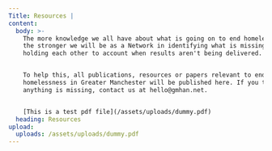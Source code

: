 ```yaml
---
Title: Resources |
content:
  body: >-
    The more knowledge we all have about what is going on to end homelessness,
    the stronger we will be as a Network in identifying what is missing and
    holding each other to account when results aren't being delivered. 


    To help this, all publications, resources or papers relevant to ending
    homelessness in Greater Manchester will be published here. If you think
    anything is missing, contact us at hello@gmhan.net.


    [This is a test pdf file](/assets/uploads/dummy.pdf)
  heading: Resources
upload:
  uploads: /assets/uploads/dummy.pdf
---
```



